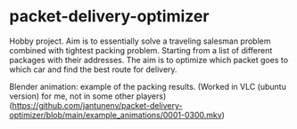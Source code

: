 # packet-delivery-optimizer
Hobby project. Aim is to essentially solve a traveling salesman problem combined with tightest packing problem. 
Starting from a list of different packages with their addresses. 
The aim is to optimize which packet goes to which car and find the best route for delivery.

Blender animation: example of the packing results. (Worked in VLC (ubuntu version) for me, not in some other players)
(https://github.com/jantunenv/packet-delivery-optimizer/blob/main/example_animations/0001-0300.mkv)
